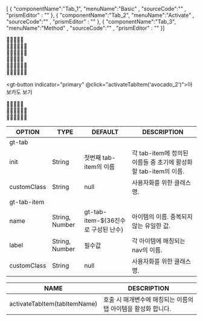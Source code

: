 <!--split:basic-->
[ { "componentName":"Tab_1", "menuName":"Basic" , "sourceCode":"" , "prismEditor" : "" }, { "componentName":"Tab_2", "menuName":"Activate" , "sourceCode":"" , "prismEditor" : "" }, { "componentName":"Tab_3", "menuName":"Method" , "sourceCode":"" , "prismEditor" : "" }]

<!--split:Tab_1:sourceCode-->

<gt-panel>
  <template #title>Basic</template>
  <template #box>
    <gt-tab>
      <gt-tab-item label="사과"><div>🍏🍏🍏🍏🍏</div></gt-tab-item>
      <gt-tab-item label="복숭아"><div>🍑🍑🍑🍑🍑🍑</div></gt-tab-item>
      <gt-tab-item label="아보카도"><div>🥑🥑🥑🥑🥑🥑</div></gt-tab-item>
    </gt-tab>
  </template>
  <template #text>
    label의 값이 각 탭 아이템의 제목에 매칭됩니다.
  </template>
</gt-panel>

<!--split:Tab_1:prismEditor-->

<gt-tab>
  <gt-tab-item label="사과"><div>🍏🍏🍏🍏🍏</div></gt-tab-item>
  <gt-tab-item label="복숭아"><div>🍑🍑🍑🍑🍑🍑</div></gt-tab-item>
  <gt-tab-item label="아보카도"><div>🥑🥑🥑🥑🥑🥑</div></gt-tab-item>
</gt-tab>

<!--split:Tab_2:sourceCode-->

<gt-panel>
  <template #title>Activate</template>
  <template #box>
    <gt-tab init="peach">
      <gt-tab-item label="사과" name="apple_1"><div>🍏🍏🍏🍏🍏</div></gt-tab-item>
      <gt-tab-item label="복숭아" name="peach_1"><div>🍑🍑🍑🍑🍑🍑</div></gt-tab-item>
      <gt-tab-item label="아보카도" name="avocado_1"><div>🥑🥑🥑🥑🥑🥑</div></gt-tab-item>
    </gt-tab>
  </template>
  <template #text>
    각 탭 아이템에 이름을 지정하면, 특정 탭이 활성된 상태로 초기화할 수 있습니다.
  </template>
</gt-panel>

<!--split:Tab_2:prismEditor-->

<gt-tab init="peach">
  <gt-tab-item label="사과" name="apple_1"><div>🍏🍏🍏🍏🍏</div></gt-tab-item>
  <gt-tab-item label="복숭아" name="peach_1"><div>🍑🍑🍑🍑🍑🍑</div></gt-tab-item>
  <gt-tab-item label="아보카도" name="avocado_1"><div>🥑🥑🥑🥑🥑🥑</div></gt-tab-item>
</gt-tab>

<!--split:Tab_3:sourceCode-->

<gt-panel>
  <template #title>Method</template>
  <template #box>
    <gt-button indicator="primary" @click="activateTabItem('avocado_2')">아보카도 보기</gt-button>
    <gt-tab>
      <gt-tab-item label="사과" name="apple_2"><div>🍏🍏🍏🍏🍏</div></gt-tab-item>
      <gt-tab-item label="복숭아" name="peach_2"><div>🍑🍑🍑🍑🍑🍑</div></gt-tab-item>
      <gt-tab-item label="아보카도" name="avocado_2"><div>🥑🥑🥑🥑🥑🥑</div></gt-tab-item>
    </gt-tab>
  </template>
  <template #text>
    activateTabItem(tabItemName) 내장함수로 다른 컴포넌트에서도 접근하여 특정 탭을 활성화 할 수 있습니다.
  </template>
</gt-panel>

<!--split:Tab_3:prismEditor-->

<gt-button indicator="primary" @click="activateTabItem('avocado_2')">아보카도 보기</gt-button>
<gt-tab>
  <gt-tab-item label="사과" name="apple_2"><div>🍏🍏🍏🍏🍏</div></gt-tab-item>
  <gt-tab-item label="복숭아" name="peach_2"><div>🍑🍑🍑🍑🍑🍑</div></gt-tab-item>
  <gt-tab-item label="아보카도" name="avocado_2"><div>🥑🥑🥑🥑🥑🥑</div></gt-tab-item>
</gt-tab>

<!--split:props-->

| OPTION | TYPE | DEFAULT | DESCRIPTION |
|--|--|--|----| 
| gt-tab ||||
| init | String | 첫번째 tab-item의 이름 | 각 tab-item에 정의된 이름들 중 초기에 활성화할 tab-item의 이름. |
| customClass | String | null | 사용자화를 위한 클래스명. |
| gt-tab-item ||||
| name | String, Number | gt-tab-item-${36진수로 구성된 난수} | 아이템의 이름. 중복되지 않는 유일한 값.|
| label | String, Number | 필수값 | 각 아이템에 매칭되는 nav의 이름.|
| customClass | String | null | 사용자화를 위한 클래스명. |

<!--split:methods-->

| NAME | DESCRIPTION |
|--|--|
| activateTabItem(tabItemName) | 호출 시 매개변수에 매칭되는 이름의 탭 아이템을 활성화 합니다. |